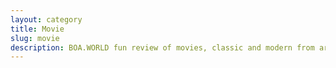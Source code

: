 ```yaml
---
layout: category
title: Movie
slug: movie
description: BOA.WORLD fun review of movies, classic and modern from around the world.
---
```

